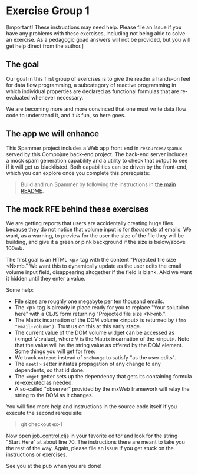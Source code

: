 # Exercise Group 1

[Important! These instructions may need help. Please file an Issue if you have any problems with these exercises, including not being able to solve an exercise. As a pedagogic goad answers will not be provided, but you will get help direct from the author.]

## The goal
Our goal in this first group of exercises is to give the reader a hands-on feel for data flow programming, a subcategory of reactive programming in which individual properties are declared as functional formulas that are re-evaluated whenever necessary. 

We are becoming more and more convinced that one must write data flow code to understand it, and it *is* fun, so here goes.

## The app we will enhance
This Spammer project includes a Web app front end in `resources/spamux` served by this Compojure back-end project. The back-end server includes a mock spam generation capability and a utility to check that output to see if it will get us blacklisted. Both capabilities can be driven by the front-end, which you can explore once you complete this prerequiste:

> Build and run Spammer by following the instructions in [the main README](https://github.com/kennytilton/spammer/blob/master/README.md).

## The mock RFE behind these exercises
We are getting reports that users are accidentally creating huge files because they do not notice that volume input is for *thousands* of emails. We want, as a warning, to preview for the user the size of the file they will be building, and give it a green or pink background if the size is below/above 100mb.

The first goal is an HTML \<p> tag with the content "Projected file size \<N>mb." We want this to dynamically update as the user edits the email volume input field, disappearing altogether if the field is blank. ANd we want it hidden until they enter a value.

Some help:
* File sizes are roughly one megabyte per ten thousand emails.
* The \<p> tag is already in place ready for you to replace "Your solutuion here" with a CLJS form returning "Projected file size \<N>mb.".
* The Matrix incarnation of the DOM volume \<input> is returned by `(fmo "email-volume")`. Trust us on this at this early stage.
* The current value of the DOM volume widget can be accessed as (<mget V :value), where V is the Matrix incarnation of the \<input>. Note that the value will be the string value as offered by the DOM element.
Some things you will get for free:
* We track `oninput` instead of `onchange` to satisfy "as the user edits". 
* The `mset!>` setter initiates propagation of any change to any dependents, so that id done.
* The `<mget` getter sets up the dependency that gets its containing formula re-executed as needed. 
* A so-called "observer" provided by the mxWeb framework will relay the string to the DOM as it changes.

You will find more help and instructions in the source code itself if you execute the second rerequisite:

> git checkout ex-1

Now open [job_control.cljs](https://github.com/kennytilton/spammer/blob/master/resources/spamux/src/spamux/job_control.cljs) in your favorite editor and look for the string "Start Here" at about line 70. The instructions there are meant to take you the rest of the way. Again, please file an Issue if you get stuck on the instructions or exercises.

See you at the pub when you are done!

